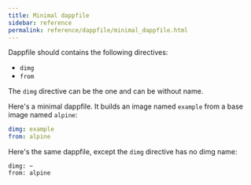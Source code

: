 ```yaml
---
title: Minimal dappfile
sidebar: reference
permalink: reference/dappfile/minimal_dappfile.html
---
```



Dappfile should contains the following directives:
- `dimg`
- `from`


The `dimg` directive can be the one and can be without name.


Here's a minimal dappfile. It builds an image named `example` from a base image named `alpine`:

```yaml
dimg: example
from: alpine
```

Here's the same dappfile, except the `dimg` directive has no dimg name:

```
dimg: ~
from: alpine
```
